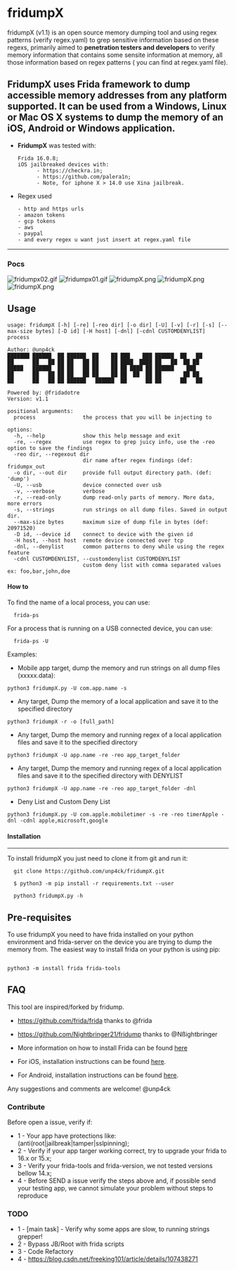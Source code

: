 # fridumpX
fridumpX (v1.1) is an open source memory dumping tool and using regex patterns (verify regex.yaml) to grep sensitive information based on these regexs, primarily aimed to **penetration testers and developers** to verify memory information that contains some sensite information at memory, all those information based on regex patterns ( you can find at regex.yaml file). 

**FridumpX** uses Frida framework to dump accessible memory addresses from any platform supported. It can be used from a Windows, Linux or Mac OS X systems to dump the memory of an iOS, Android or Windows application.
---

* **FridumpX** was tested with:

      Frida 16.0.8;
      iOS jailbreaked devices with: 
            - https://checkra.in;
            - https://github.com/palera1n;
            - Note, for iphone X > 14.0 use Xina jailbreak.

* Regex used

      - http and https urls
      - amazon tokens
      - gcp tokens
      - aws 
      - paypal
      - and every regex u want just insert at regex.yaml file

---


### Pocs

![fridumpx02.gif](fridumpx02.gif)
![fridumpx01.gif](fridumpx01.gif)
![fridumpX.png](fridumpX.png)
![fridumpX.png](fridumpX1.png)
![fridumpX.png](fridumpX2.png)


Usage
---
```
usage: fridumpX [-h] [-re] [-reo dir] [-o dir] [-U] [-v] [-r] [-s] [--max-size bytes] [-D id] [-H host] [-dnl] [-cdnl CUSTOMDENYLIST] process

Author: @unp4ck
███████ ██████  ██ ██████  ██    ██ ███    ███ ██████  ██   ██
██      ██   ██ ██ ██   ██ ██    ██ ████  ████ ██   ██  ██ ██
█████   ██████  ██ ██   ██ ██    ██ ██ ████ ██ ██████    ███
██      ██   ██ ██ ██   ██ ██    ██ ██  ██  ██ ██       ██ ██
██      ██   ██ ██ ██████   ██████  ██      ██ ██      ██   ██

Powered by: @fridadotre
Version: v1.1

positional arguments:
  process               the process that you will be injecting to

options:
  -h, --help            show this help message and exit
  -re, --regex          use regex to grep juicy info, use the -reo option to save the findings
  -reo dir, --regexout dir
                        dir name after regex findings (def: fridumpx_out
  -o dir, --out dir     provide full output directory path. (def: 'dump')
  -U, --usb             device connected over usb
  -v, --verbose         verbose
  -r, --read-only       dump read-only parts of memory. More data, more errors
  -s, --strings         run strings on all dump files. Saved in output dir.
  --max-size bytes      maximum size of dump file in bytes (def: 20971520)
  -D id, --device id    connect to device with the given id
  -H host, --host host  remote device connected over tcp
  -dnl, --denylist      common patterns to deny while using the regex feature
  -cdnl CUSTOMDENYLIST, --customdenylist CUSTOMDENYLIST
                        custom deny list with comma separated values ex: foo,bar,john,doe
```

#### How to

To find the name of a local process, you can use:

      frida-ps
For a process that is running on a USB connected device, you can use:

      frida-ps -U

Examples:


* Mobile app target, dump the memory and run strings on all dump files (xxxxx.data):

```
python3 fridumpX.py -U com.app.name -s
```

* Any target, Dump the memory of a local application and save it to the specified directory

```
python3 fridumpX -r -o [full_path]
``` 

* Any target, Dump the memory and running regex of a local application files and save it to the specified directory

```
python3 fridumpX -U app.name -re -reo app_target_folder
``` 

* Any target, Dump the memory and running regex of a local application files and save it to the specified directory with DENYLIST

```
python3 fridumpX -U app.name -re -reo app_target_folder -dnl
```

* Deny List and Custom Deny List

```
python3 fridumpX.py -U com.apple.mobiletimer -s -re -reo timerApple -dnl -cdnl apple,microsoft,google
```

      
#### Installation
---
To install fridumpX you just need to clone it from git and run it:

      git clone https://github.com/unp4ck/fridumpX.git

      $ python3 -m pip install -r requirements.txt --user
            
      python3 fridumpX.py -h
            
Pre-requisites
---
To use fridumpX you need to have frida installed on your python environment and frida-server on the device you are trying to dump the memory from.
The easiest way to install frida on your python is using pip:

```

python3 -m install frida frida-tools

```

## FAQ

 This tool are inspired/forked by fridump.

* https://github.com/frida/frida            thanks to @frida
* https://github.com/Nightbringer21/fridump thanks to @Nßightbringer
    
* More information on how to install Frida can be found [here](http://www.frida.re/docs/installation/)

* For iOS, installation instructions can be found [here](http://www.frida.re/docs/ios/).

* For Android, installation instructions can be found [here](http://www.frida.re/docs/android/).

Any suggestions and comments are welcome! @unp4ck

### Contribute

Before open a issue, verify if:

* 1 - Your app have protections like: (anti(root|jailbreak|tamper|sslpinning);
* 2 - Verify if your app targer working correct, try to upgrade your frida to 16.x or 15.x;
* 3 - Verify your frida-tools and frida-version, we not tested versions bellow 14.x;
* 4 - Before SEND a issue verify the steps above and, if possible send your testing app, we cannot simulate your problem without steps to reproduce


### TODO

* 1 - [main task] - Verify why some apps are slow, to running strings grepper!
* 2 - Bypass JB/Root with frida scripts
* 3 - Code Refactory
* 4 - https://blog.csdn.net/freeking101/article/details/107438271

